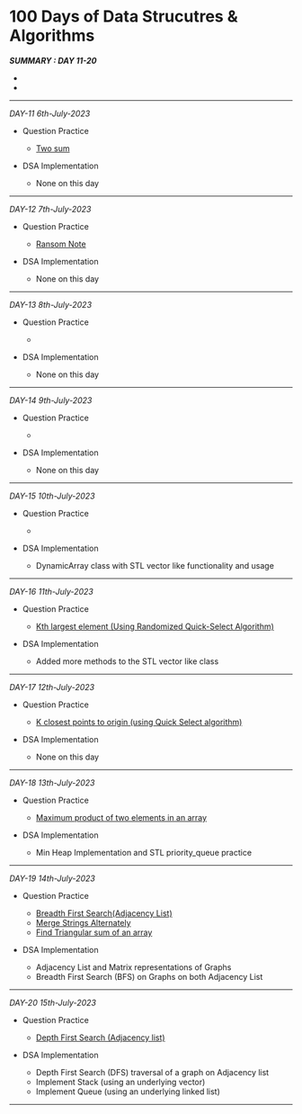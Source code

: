 # 100 Days of Data Strucutres & Algorithms

*__SUMMARY : DAY 11-20__*

-
-

---

*DAY-11 6th-July-2023*

- Question Practice
    - [Two sum](https://leetcode.com/problems/two-sum/)

- DSA Implementation
    - None on this day

---

*DAY-12 7th-July-2023*

- Question Practice
    - [Ransom Note](https://leetcode.com/problems/ransom-note/)

- DSA Implementation
    - None on this day

---

*DAY-13 8th-July-2023*

- Question Practice
    - []()

- DSA Implementation
    - None on this day

---

*DAY-14 9th-July-2023*

- Question Practice
    - []()

- DSA Implementation
    - None on this day

---

*DAY-15 10th-July-2023*

- Question Practice
    - []()

- DSA Implementation
    - DynamicArray class with STL vector like functionality and usage

---

*DAY-16 11th-July-2023*

- Question Practice
    - [Kth largest element (Using Randomized Quick-Select Algorithm)](https://leetcode.com/problems/kth-largest-element-in-an-array/)

- DSA Implementation
    - Added more methods to the STL vector like class

---

*DAY-17 12th-July-2023*

- Question Practice
    - [K closest points to origin (using Quick Select algorithm)](https://leetcode.com/problems/k-closest-points-to-origin/)

- DSA Implementation
    - None on this day

---

*DAY-18 13th-July-2023*

- Question Practice
    - [Maximum product of two elements in an array](https://leetcode.com/problems/maximum-product-of-two-elements-in-an-array/)

- DSA Implementation
    - Min Heap Implementation and STL priority_queue practice

---

*DAY-19 14th-July-2023*

- Question Practice
    - [Breadth First Search(Adjacency List)](https://practice.geeksforgeeks.org/problems/bfs-traversal-of-graph/1)
    - [Merge Strings Alternately](https://leetcode.com/problems/merge-strings-alternately/)
    - [Find Triangular sum of an array](https://leetcode.com/problems/find-triangular-sum-of-an-array/)

- DSA Implementation
    - Adjacency List and Matrix representations of Graphs
    - Breadth First Search (BFS) on Graphs on both Adjacency List

---

*DAY-20 15th-July-2023*

- Question Practice
    - [Depth First Search (Adjacency list)](https://practice.geeksforgeeks.org/problems/depth-first-traversal-for-a-graph/1)

- DSA Implementation
    - Depth First Search (DFS) traversal of a graph on Adjacency list
    - Implement Stack (using an underlying vector)
    - Implement Queue (using an underlying linked list)

---